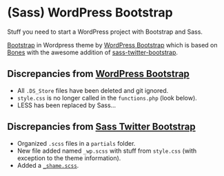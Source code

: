 # (Sass) WordPress Bootstrap

Stuff you need to start a WordPress project with Bootstrap and Sass.

[Bootstrap](http://twitter.github.com/bootstrap) in Wordpress theme by [WordPress Bootstrap](https://github.com/320press/wordpress-bootstrap) which is based on [Bones](https://github.com/eddiemachado/bones) with the awesome addition of [sass-twitter-bootstrap](https://github.com/jlong/sass-twitter-bootstrap).

## Discrepancies from [WordPress Bootstrap](https://github.com/320press/wordpress-bootstrap)

* All `.DS_Store` files have been deleted and git ignored.
* `style.css` is no longer called in the `functions.php` (look below).
* LESS has been replaced by Sass...

## Discrepancies from [Sass Twitter Bootstrap](https://github.com/jlong/sass-twitter-bootstrap)

* Organized `.scss` files in a `partials` folder.
* New file added named `_wp.scss` with stuff from `style.css` (with exception to the theme information).
* Added a [`_shame.scss`](http://csswizardry.com/2013/04/shame-css/).